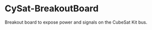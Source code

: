 CySat-BreakoutBoard
===================

Breakout board to expose power and signals on the CubeSat Kit bus.
